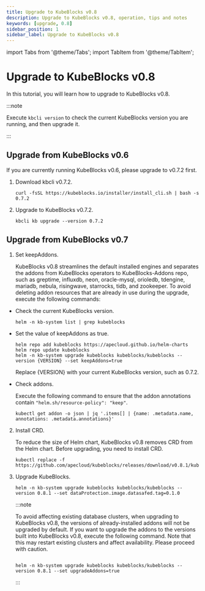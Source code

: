 ```yaml
---
title: Upgrade to KubeBlocks v0.8
description: Upgrade to KubeBlocks v0.8, operation, tips and notes
keywords: [upgrade, 0.8]
sidebar_position: 1
sidebar_label: Upgrade to KubeBlocks v0.8
---
```


import Tabs from '@theme/Tabs';
import TabItem from '@theme/TabItem';


# Upgrade to KubeBlocks v0.8

In this tutorial, you will learn how to upgrade to KubeBlocks v0.8.

:::note

Execute `kbcli version` to check the current KubeBlocks version you are running, and then upgrade it.

:::

## Upgrade from KubeBlocks v0.6

If you are currently running KubeBlocks v0.6, please upgrade to v0.7.2 first.

1. Download kbcli v0.7.2.

    ```shell
    curl -fsSL https://kubeblocks.io/installer/install_cli.sh | bash -s 0.7.2
    ```

2. Upgrade to KubeBlocks v0.7.2.

    ```shell
    kbcli kb upgrade --version 0.7.2
    ```

## Upgrade from KubeBlocks v0.7

1. Set keepAddons.

    KubeBlocks v0.8 streamlines the default installed engines and separates the addons from KubeBlocks operators to KubeBlocks-Addons repo, such as greptime, influxdb, neon, oracle-mysql, orioledb, tdengine, mariadb, nebula, risingwave, starrocks, tidb, and zookeeper. To avoid deleting addon resources that are already in use during the upgrade, execute the following commands:

- Check the current KubeBlocks version.

    ```shell
    helm -n kb-system list | grep kubeblocks
    ```

- Set the value of keepAddons as true.

    ```shell
    helm repo add kubeblocks https://apecloud.github.io/helm-charts
    helm repo update kubeblocks
    helm -n kb-system upgrade kubeblocks kubeblocks/kubeblocks --version {VERSION} --set keepAddons=true
    ```

    Replace {VERSION} with your current KubeBlocks version, such as 0.7.2.

- Check addons.

    Execute the following command to ensure that the addon annotations contain `"helm.sh/resource-policy": "keep"`.

    ```shell
    kubectl get addon -o json | jq '.items[] | {name: .metadata.name, annotations: .metadata.annotations}'
    ```

2. Install CRD.

    To reduce the size of Helm chart, KubeBlocks v0.8 removes CRD from the Helm chart. Before upgrading, you need to install CRD.

    ```shell
    kubectl replace -f https://github.com/apecloud/kubeblocks/releases/download/v0.8.1/kubeblocks_crds.yaml
    ```

3. Upgrade KubeBlocks.

    ```shell
    helm -n kb-system upgrade kubeblocks kubeblocks/kubeblocks --version 0.8.1 --set dataProtection.image.datasafed.tag=0.1.0
    ```

    :::note

    To avoid affecting existing database clusters, when upgrading to KubeBlocks v0.8, the versions of already-installed addons will not be upgraded by default. If you want to upgrade the addons to the versions built into KubeBlocks v0.8, execute the following command. Note that this may restart existing clusters and affect availability. Please proceed with caution.

    ```shell

    helm -n kb-system upgrade kubeblocks kubeblocks/kubeblocks --version 0.8.1 --set upgradeAddons=true

    ```
    :::
